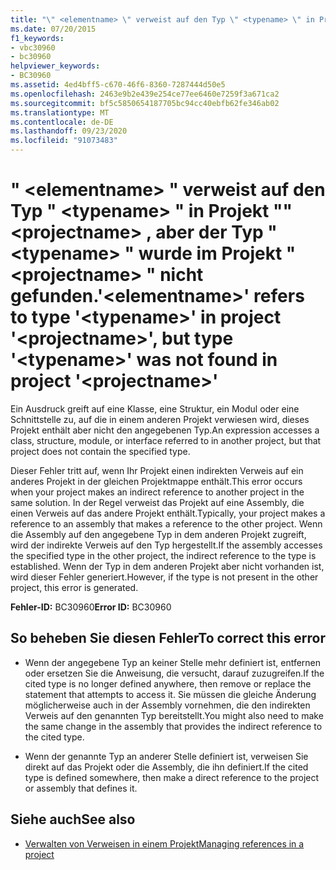 ```yaml
---
title: "\" <elementname> \" verweist auf den Typ \" <typename> \" in Projekt \"\" <projectname> , aber der Typ \" <typename> \" wurde im Projekt \" <projectname> \" nicht gefunden."
ms.date: 07/20/2015
f1_keywords:
- vbc30960
- bc30960
helpviewer_keywords:
- BC30960
ms.assetid: 4ed4bff5-c670-46f6-8360-7287444d50e5
ms.openlocfilehash: 2463e9b2e439e254ce77ee6460e7259f3a671ca2
ms.sourcegitcommit: bf5c5850654187705bc94cc40ebfb62fe346ab02
ms.translationtype: MT
ms.contentlocale: de-DE
ms.lasthandoff: 09/23/2020
ms.locfileid: "91073483"
---
```

# <a name="elementname-refers-to-type-typename-in-project-projectname-but-type-typename-was-not-found-in-project-projectname"></a><span data-ttu-id="c5586-102">" \<elementname> " verweist auf den Typ " \<typename> " in Projekt "" \<projectname> , aber der Typ " \<typename> " wurde im Projekt " \<projectname> " nicht gefunden.</span><span class="sxs-lookup"><span data-stu-id="c5586-102">'\<elementname>' refers to type '\<typename>' in project '\<projectname>', but type '\<typename>' was not found in project '\<projectname>'</span></span>

<span data-ttu-id="c5586-103">Ein Ausdruck greift auf eine Klasse, eine Struktur, ein Modul oder eine Schnittstelle zu, auf die in einem anderen Projekt verwiesen wird, dieses Projekt enthält aber nicht den angegebenen Typ.</span><span class="sxs-lookup"><span data-stu-id="c5586-103">An expression accesses a class, structure, module, or interface referred to in another project, but that project does not contain the specified type.</span></span>  
  
 <span data-ttu-id="c5586-104">Dieser Fehler tritt auf, wenn Ihr Projekt einen indirekten Verweis auf ein anderes Projekt in der gleichen Projektmappe enthält.</span><span class="sxs-lookup"><span data-stu-id="c5586-104">This error occurs when your project makes an indirect reference to another project in the same solution.</span></span> <span data-ttu-id="c5586-105">In der Regel verweist das Projekt auf eine Assembly, die einen Verweis auf das andere Projekt enthält.</span><span class="sxs-lookup"><span data-stu-id="c5586-105">Typically, your project makes a reference to an assembly that makes a reference to the other project.</span></span> <span data-ttu-id="c5586-106">Wenn die Assembly auf den angegebene Typ in dem anderen Projekt zugreift, wird der indirekte Verweis auf den Typ hergestellt.</span><span class="sxs-lookup"><span data-stu-id="c5586-106">If the assembly accesses the specified type in the other project, the indirect reference to the type is established.</span></span> <span data-ttu-id="c5586-107">Wenn der Typ in dem anderen Projekt aber nicht vorhanden ist, wird dieser Fehler generiert.</span><span class="sxs-lookup"><span data-stu-id="c5586-107">However, if the type is not present in the other project, this error is generated.</span></span>  
  
 <span data-ttu-id="c5586-108">**Fehler-ID:** BC30960</span><span class="sxs-lookup"><span data-stu-id="c5586-108">**Error ID:** BC30960</span></span>  
  
## <a name="to-correct-this-error"></a><span data-ttu-id="c5586-109">So beheben Sie diesen Fehler</span><span class="sxs-lookup"><span data-stu-id="c5586-109">To correct this error</span></span>  
  
- <span data-ttu-id="c5586-110">Wenn der angegebene Typ an keiner Stelle mehr definiert ist, entfernen oder ersetzen Sie die Anweisung, die versucht, darauf zuzugreifen.</span><span class="sxs-lookup"><span data-stu-id="c5586-110">If the cited type is no longer defined anywhere, then remove or replace the statement that attempts to access it.</span></span> <span data-ttu-id="c5586-111">Sie müssen die gleiche Änderung möglicherweise auch in der Assembly vornehmen, die den indirekten Verweis auf den genannten Typ bereitstellt.</span><span class="sxs-lookup"><span data-stu-id="c5586-111">You might also need to make the same change in the assembly that provides the indirect reference to the cited type.</span></span>  
  
- <span data-ttu-id="c5586-112">Wenn der genannte Typ an anderer Stelle definiert ist, verweisen Sie direkt auf das Projekt oder die Assembly, die ihn definiert.</span><span class="sxs-lookup"><span data-stu-id="c5586-112">If the cited type is defined somewhere, then make a direct reference to the project or assembly that defines it.</span></span>  
  
## <a name="see-also"></a><span data-ttu-id="c5586-113">Siehe auch</span><span class="sxs-lookup"><span data-stu-id="c5586-113">See also</span></span>

- [<span data-ttu-id="c5586-114">Verwalten von Verweisen in einem Projekt</span><span class="sxs-lookup"><span data-stu-id="c5586-114">Managing references in a project</span></span>](/visualstudio/ide/managing-references-in-a-project)
